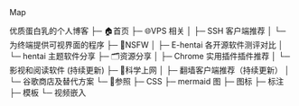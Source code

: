 
<style>
@keyframes move-bg {
  0% {
    background-position: 0% 50%;
  }
  100% {
    background-position: 100% 50%;
  }
}
.animate-move-bg {
  animation: move-bg 5s linear infinite;
}
</style>

<span class="animate-move-bg bg-gradient-to-r from-indigo-500 via-pink-500 to-indigo-500 bg-[length:400%] bg-clip-text text-transparent">
  Map
</span>


优质蛋白乳的个人博客
├─ 🏠首页
├─ 🌐VPS 相关
│    ├─ SSH 客户端推荐
│    └─ 为终端提供可视界面的程序
├─ 🔞NSFW
│    ├─ E-hentai 各开源软件测评对比
│    └─ hentai 主题软件分享
├─ 🗂️资源分享
│    ├─ Chrome 实用插件插件推荐
│    └─ 影视和阅读软件 (持续更新)
├─ 🛜科学上网
│    ├─ 翻墙客户端推荐（持续更新）
│    └─ 谷歌商店及替代方案
└─ 🧭参照
       ├─ CSS
       ├─ mermaid 图
       ├─ 图标
       ├─ 标注
       ├─ 模板
       └─ 视频嵌入
